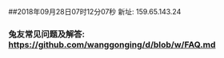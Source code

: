 ##2018年09月28日07时12分07秒 新址: 159.65.143.24
### 兔友常见问题及解答: https://github.com/wanggonging/d/blob/w/FAQ.md
